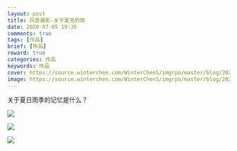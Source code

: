 ```yaml
---
layout: post
title: 风景摄影-关于夏天的雨
date: 2020-07-05 19:35
comments: true
tags: [作品]
brief: [作品]
reward: true
categories: 作品
keywords: 作品
cover: https://source.winterchen.com/WinterChenS/imgrpo/master/blog/20210412131239.jpeg
image: https://source.winterchen.com/WinterChenS/imgrpo/master/blog/20210412131239.jpeg
---
```


关于夏日雨季的记忆是什么？

![](https://source.winterchen.com/WinterChenS/imgrpo/master/blog/20210412131239.jpeg)

![](https://source.winterchen.com/WinterChenS/imgrpo/master/blog/20210412131329.jpeg)

![](https://source.winterchen.com/WinterChenS/imgrpo/master/blog/20210412131455.jpeg)